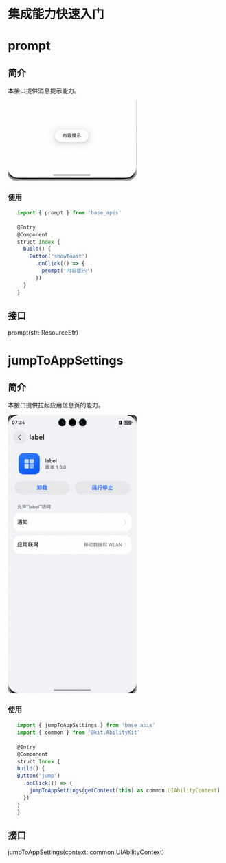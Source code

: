 # 集成能力快速入门

# prompt

## 简介

本接口提供消息提示能力。

<img src="./screenshot/toast.png" width="300">

### 使用

 ```typescript
    import { prompt } from 'base_apis'
    
    @Entry
    @Component
    struct Index {
      build() {
        Button('showToast')
          .onClick(() => {
            prompt('内容提示')
          })
      }
    }
 ```

## 接口

prompt(str: ResourceStr)

# jumpToAppSettings

## 简介
本接口提供拉起应用信息页的能力。

<img src="./screenshot/jumpToAppSetting.png" width="300">

### 使用

 ```typescript
    import { jumpToAppSettings } from 'base_apis'
    import { common } from '@kit.AbilityKit'
    
    @Entry
    @Component
    struct Index {
    build() {
    Button('jump')
      .onClick(() => {
        jumpToAppSettings(getContext(this) as common.UIAbilityContext)
      })
    }
    }
 ```

## 接口
jumpToAppSettings(context: common.UIAbilityContext)
